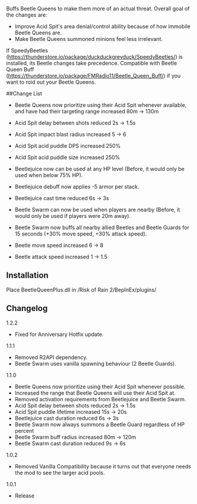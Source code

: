 Buffs Beetle Queens to make them more of an actual threat.
Overall goal of the changes are:
- Improve Acid Spit's area denial/control ability because of how immobile Beetle Queens are.
- Make Beetle Queens summoned minions feel less irrelevant.

If SpeedyBeetles (https://thunderstore.io/package/duckduckgreyduck/SpeedyBeetles/) is installed, its Beetle changes take precedence.
Compatible with Beetle Queen Buff (https://thunderstore.io/package/FMRadio11/Beetle_Queen_Buff/) if you want to roid out your Beetle Queens.

##Change List

- Beetle Queens now prioritize using their Acid Spit whenever available, and have had their targeting range increased 80m -> 130m
- Acid Spit delay between shots reduced 2s -> 1.5s
- Acid Spit impact blast radius increased 5 -> 6
- Acid Spit acid puddle DPS increased 250%
- Acid Spit acid puddle size increased 250%

- Beetlejuice now can be used at any HP level (Before, it would only be used when below 75% HP).
- Beetlejuice debuff now applies -5 armor per stack.
- Beetlejuice cast time reduced 6s -> 3s

- Beetle Swarm can now be used when players are nearby (Before, it would only be used if players were 20m away).
- Beetle Swarm now buffs all nearby allied Beetles and Beetle Guards for 15 seconds (+30% move speed, +30% attack speed).

- Beetle move speed increased 6 -> 8
- Beetle attack speed increased 1 -> 1.5

## Installation
Place BeetleQueenPlus.dll in /Risk of Rain 2/BepInEx/plugins/

## Changelog
1.2.2

- Fixed for Anniversary Hotfix update.

1.1.1

- Removed R2API dependency.
- Beetle Swarm uses vanilla spawning behaviour (2 Beetle Guards).

1.1.0

- Beetle Queens now prioritize using their Acid Spit whenever possible.
- Increased the range that Beetle Queens will use their Acid Spit at.
- Removed activation requirements from Beetlejuice and Beetle Swarm.
- Acid Spit delay between shots reduced 2s -> 1.5s
- Acid Spit puddle lifetime increased 15s -> 20s
- Beetlejuice cast duration reduced 6s -> 3s
- Beetle Swarm now always summons a Beetle Guard regardless of HP percent
- Beetle Swarm buff radius increased 80m -> 120m
- Beetle Swarm cast duration reduced 9s -> 6s

1.0.2

- Removed Vanilla Compatibility because it turns out that everyone needs the mod to see the larger acid pools.

1.0.1

- Release
